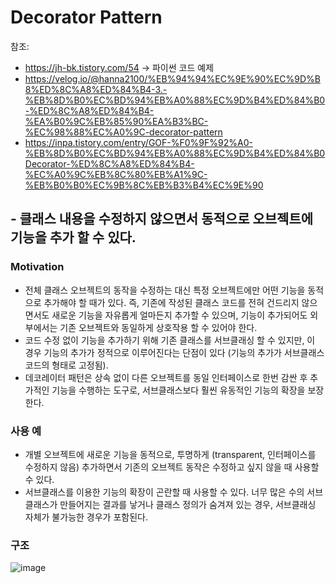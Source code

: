 # Decorator Pattern
참조: 
- https://jh-bk.tistory.com/54 -> 파이썬 코드 예제
- https://velog.io/@hanna2100/%EB%94%94%EC%9E%90%EC%9D%B8%ED%8C%A8%ED%84%B4-3.-%EB%8D%B0%EC%BD%94%EB%A0%88%EC%9D%B4%ED%84%B0-%ED%8C%A8%ED%84%B4-%EA%B0%9C%EB%85%90%EA%B3%BC-%EC%98%88%EC%A0%9C-decorator-pattern
- https://inpa.tistory.com/entry/GOF-%F0%9F%92%A0-%EB%8D%B0%EC%BD%94%EB%A0%88%EC%9D%B4%ED%84%B0Decorator-%ED%8C%A8%ED%84%B4-%EC%A0%9C%EB%8C%80%EB%A1%9C-%EB%B0%B0%EC%9B%8C%EB%B3%B4%EC%9E%90

## - 클래스 내용을 수정하지 않으면서 동적으로 오브젝트에 기능을 추가 할 수 있다.
### Motivation
- 전체 클래스 오브젝트의 동작을 수정하는 대신 특정 오브젝트에만 어떤 기능을 동적으로 추가해야 할 때가 있다. 즉, 기존에 작성된 클래스 코드를 전혀 건드리지 않으면서도 새로운 기능을 자유롭게 얼마든지 추가할 수 있으며, 기능이 추가되어도 외부에서는 기존 오브젝트와 동일하게 상호작용 할 수 있어야 한다.
- 코드 수정 없이 기능을 추가하기 위해 기존 클래스를 서브클래싱 할 수 있지만, 이 경우 기능의 추가가 정적으로 이루어진다는 단점이 있다 (기능의 추가가 서브클래스 코드의 형태로 고정됨).
- 데코레이터 패턴은 상속 없이 다른 오브젝트를 동일 인터페이스로 한번 감싼 후 추가적인 기능을 수행하는 도구로, 서브클래스보다 훨씬 유동적인 기능의 확장을 보장한다.

### 사용 예
- 개별 오브젝트에 새로운 기능을 동적으로, 투명하게 (transparent, 인터페이스를 수정하지 않음) 추가하면서 기존의 오브젝트 동작은 수정하고 싶지 않을 때 사용할 수 있다.
- 서브클래스를 이용한 기능의 확장이 곤란할 때 사용할 수 있다. 너무 많은 수의 서브클래스가 만들어지는 결과를 낳거나 클래스 정의가 숨겨져 있는 경우, 서브클래싱 자체가 불가능한 경우가 포함된다.

### 구조
![image](https://github.com/user-attachments/assets/41200ece-ad73-492f-9376-04a4f3cfdfe7)
